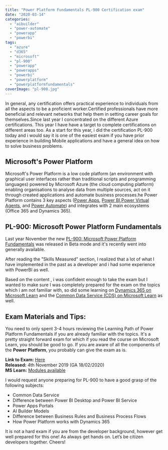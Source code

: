 ```yaml
---
title: "Power Platform Fundamentals PL-900 Certification exam"
date: "2020-03-14"
categories: 
  - "aibuilder"
  - "power-automate"
  - "powerapp"
  - "powerbi"
tags: 
  - "azure"
  - "d365"
  - "microsoft"
  - "pl-900"
  - "powerapp"
  - "powerapps"
  - "powerbi"
  - "powerplatform"
  - "powerplatformfundamentals"
coverImage: "pl-900.jpg"
---
```


In general, any certification offers practical experience to individuals from all the aspects to be a proficient worker.Certified professionals have more beneficial and relevant networks that help them in setting career goals for themselves.Since last year I concentrated on the different Azure certifications. This year I have have a target to complete certifications on different areas too. As a start for this year, i did the certification PL-900 today and i would say it is one of the easiest exam if you have prior experience in building Mobile applications and have a general idea on how to solve business problems.

## Microsoft's Power Platform

Microsoft's Power Platform is a low code platform (an environment with graphical user interfaces rather than traditional scripts and programming languages) powered by Microsoft Azure (the cloud computing platform) enabling organisations to analyse data from multiple sources, act on it through created applications and automate business processes.he Power Platform contains 3 key aspects ([Power Apps](https://docs.microsoft.com/en-us/powerapps), [Power BI](https://docs.microsoft.com/en-us/power-bi),[Power Virtual Agents](https://docs.microsoft.com/power-virtual-agents/), and [Power Automate](https://docs.microsoft.com/en-us/power-automate)) and integrates with 2 main ecosystems (Office 365 and Dynamics 365).

## PL-900: Microsoft Power Platform Fundamentals

Last year November the new [PL-900: Microsoft Power Platform Fundamentals](https://docs.microsoft.com/learn/certifications/exams/pl-900) was released in Beta mode and it's recently went into generally available.

After reading the "Skills Measured" section, I realized that a lot of what I have implemented in the past as a developer and i had some experience with PowerBI as well.

Based on the content , i was confident enough to take the exam but I wanted to make sure I was completely prepared for the exam on the topics which i am not familiar with, so did some learning on [Dynamics 365 on Microsoft Learn](https://docs.microsoft.com/learn/paths/learn-business-value-of-dynamics-365-and-power-platform-v1-1/?WT.mc_id=techielass-blog-salean) and the [Common Data Service (CDS) on Microsoft Learn](https://docs.microsoft.com/en-us/learn/paths/get-started-cds) as well.

## Exam Materials and Tips:

You need to only spent 3-4 hours reviewing the Learning Path of Power Platform Fundamentals if you are already familiar with the topics. It's a pretty straight forward exam for which if you read the course on Microsoft Learn, you should be good to go. If you are aware of all the components of the **Power** **Platform**, you probably can give the exam as is.

**Link to Exam:** [Here](https://docs.microsoft.com/en-us/learn/certifications/exams/pl-900)  
**Released:** 4th November 2019 (GA 18/02/2020)  
**MS Learn:** [Modules available](https://docs.microsoft.com/en-us/learn/paths/power-plat-fundamentals/)

I would request anyone preparing for PL-900 to have a good grasp of the following subjects:

- Common Data Service
- Difference between Power BI Desktop and Power BI Service
- Power Apps Portals
- AI Builder Models
- Difference between Business Rules and Business Process Flows
- How Power Platform works with Dynamics 365

It is not a hard exam if you are from the developer background, however get well prepared for this one! As always get hands on. Let’s be citizen developers together. Cheers!
